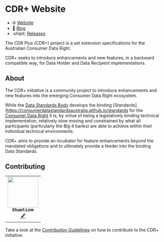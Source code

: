 # CDR+ Website
<!-- ALL-CONTRIBUTORS-BADGE:START - Do not remove or modify this section -->
<!-- ALL-CONTRIBUTORS-BADGE:END -->

- :globe_with_meridians: [Website](https://cdrplus.au)
- :newspaper: [Blog](https://cdrplus.au/blog/)
- :shipit: [Releases](https://cdrplus.au/blog/releases)

The CDR Plus (CDR+) project is a set extension specifications for the Australian Consumer Data Right.

CDR+ seeks to introduce enhancements and new features, in a backward compatible way, for Data Holder and Data Recipient implementations.

## About

The CDR+ initiative is a community project to introduce enhancements and new features into the emerging Consumer Data Right ecosystem.

While the [Data Standards Body](https://consumerdatastandards.gov.au/) develops the binding [Standards](https://consumerdatastandardsaustralia.github.io/standards for the [Consumer Data Right](https://cdr.gov.au) it is, by virtue of being a legislatively binding technical implementation, relatively slow moving and constrained by what all participants (particularly the Big 4 banks) are able to achieve within their individual technical environments.

CDR+ aims to provide an incubator for feature enhancements beyond the mandated obligations and to ultimately provide a feeder into the binding Data Standards.

## Contributing

<!-- ALL-CONTRIBUTORS-LIST:START - Do not remove or modify this section -->
<!-- prettier-ignore-start -->
<!-- markdownlint-disable -->
<table>
  <tr>
    <td align="center"><a href="https://www.biza.io/"><img src="https://avatars.githubusercontent.com/u/4291448?v=4?s=100" width="100px;" alt=""/><br /><sub><b>Stuart Low</b></sub></a><br /><a href="#content-perlboy" title="Content">🖋</a></td>
  </tr>
</table>

<!-- markdownlint-restore -->
<!-- prettier-ignore-end -->

<!-- ALL-CONTRIBUTORS-LIST:END -->

Take a look at the [Contribution Guidelines](https://cdrplus.au/docs/contribution-guidelines/) on how to contribute to the CDR+ initiative.
